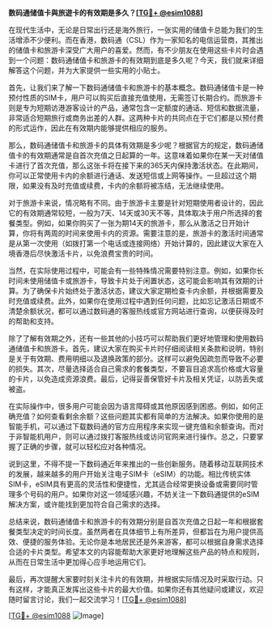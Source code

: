 **数码通储值卡與旅遊卡的有效期是多久？[[TG💪+ @esim1088](https://t.me/s/esim1088)]**

在现代生活中，无论是日常出行还是海外旅行，一张实用的储值卡总能为我们的生活增添不少便利。而在香港，数码通（CSL）作为一家知名的电信运营商，其推出的储值卡和旅游卡深受广大用户的喜爱。然而，有不少朋友在使用这些卡片时会遇到一个问题：数码通储值卡和旅游卡的有效期到底是多久呢？今天，我们就来详细解答这个问题，并为大家提供一些实用的小贴士。

首先，让我们来了解一下数码通储值卡和旅游卡的基本概念。数码通储值卡是一种预付性质的SIM卡，用户可以购买后直接充值使用，无需签订长期合约。而旅游卡则是专为短期访港游客设计的产品，通常包含一定额度的通话、短信和数据流量，非常适合短期旅行或商务出差的人群。这两种卡片的共同点在于它们都是以预付费的形式运作，因此在有效期内能够提供相应的服务。

那么，数码通储值卡和旅游卡的具体有效期是多少呢？根据官方的规定，数码通储值卡的有效期通常是自首次充值之日起算的一年。这意味着如果你在某一天对储值卡进行了首次充值，那么这张卡将在接下来的365天内保持激活状态。在此期间，你可以正常使用卡内的余额进行通话、发送短信或上网等操作。一旦超过这个期限，如果没有及时充值或续费，卡内的余额将被冻结，无法继续使用。

对于旅游卡来说，情况略有不同。由于旅游卡主要是针对短期使用者设计的，因此它的有效期通常较短，一般为7天、14天或30天不等，具体取决于用户所选择的套餐类型。例如，如果你购买了一张为期14天的旅游卡，那么从激活之日开始计算，你将有两周的时间来使用卡内的资源。需要注意的是，旅游卡的激活时间通常是从第一次使用（如拨打第一个电话或连接网络）开始计算的，因此建议大家在入境香港后尽快激活卡片，以免浪费宝贵的时间。

当然，在实际使用过程中，可能会有一些特殊情况需要特别注意。例如，如果你长时间未使用储值卡或旅游卡，导致卡片处于闲置状态，这可能会影响其有效期的计算。为了确保卡片始终处于激活状态，建议大家定期检查卡内余额，并根据需要及时充值或续费。此外，如果你在使用过程中遇到任何问题，比如忘记激活日期或不清楚余额状况，都可以通过数码通的客服热线或官方网站进行查询，以便获得及时的帮助和支持。

除了了解有效期之外，还有一些其他的小技巧可以帮助我们更好地管理和使用数码通储值卡和旅游卡。首先，建议大家在购买卡片时仔细阅读相关条款和说明，特别是关于有效期、费用明细以及退换政策的部分。这样可以避免因疏忽而导致不必要的损失。其次，尽量选择适合自己需求的套餐类型，不要盲目追求高价格或大容量的卡片，以免造成资源浪费。最后，记得妥善保管好卡片及相关凭证，以防丢失或被盗。

在实际操作中，很多用户可能会因为语言障碍或其他原因感到困惑。例如，如何正确充值？如何查看剩余余额？这些问题其实都有简单的方法解决。如果你使用的是智能手机，可以通过下载数码通的官方应用程序来实现一键充值和余额查询。而对于非智能机用户，则可以通过拨打客服热线或访问官网来进行操作。总之，只要掌握了正确的步骤，就可以轻松应对各种情况。

说到这里，不得不提一下数码通近年来推出的一些创新服务。随着移动互联网技术的发展，越来越多的用户开始关注电子SIM卡（eSIM）的功能。相比传统实体SIM卡，eSIM具有更高的灵活性和便捷性，尤其适合经常更换设备或需要同时管理多个号码的用户。如果你对这一领域感兴趣，不妨关注一下数码通提供的eSIM解决方案，或许能找到更加符合自己需求的选择。

总结来说，数码通储值卡和旅游卡的有效期分别是自首次充值之日起一年和根据套餐类型决定的时间长度。虽然两者在具体细节上有所差异，但都旨在为用户提供高效、便捷的服务体验。无论你是本地居民还是外来游客，都可以根据自身需求选择合适的卡片类型。希望本文的内容能帮助大家更好地理解这些产品的特点和规则，从而在日常生活中更加得心应手地运用它们。

最后，再次提醒大家要时刻关注卡片的有效期，并根据实际情况及时采取行动。只有这样，才能真正发挥出这些卡片的最大价值。如果你还有其他疑问或建议，欢迎随时留言讨论，我们一起交流学习！[[TG💪+ @esim1088](https://t.me/s/esim1088)] 

[[TG💪+ @esim1088](https://t.me/s/esim1088) ![Image](https://i.postimg.cc/4NQfJmqS/Snipaste-2025-05-13-00-14-12.png)]
